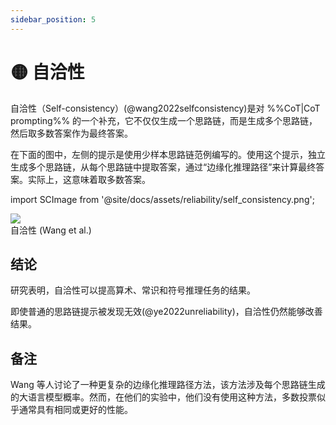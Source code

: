 ```yaml
---
sidebar_position: 5
---
```


# 🟡 自洽性

自洽性（Self-consistency）(@wang2022selfconsistency)是对 %%CoT|CoT prompting%% 的一个补充，它不仅仅生成一个思路链，而是生成多个思路链，然后取多数答案作为最终答案。

在下面的图中，左侧的提示是使用少样本思路链范例编写的。使用这个提示，独立生成多个思路链，从每个思路链中提取答案，通过“边缘化推理路径”来计算最终答案。实际上，这意味着取多数答案。

import SCImage from '@site/docs/assets/reliability/self_consistency.png';

<div style={{textAlign: 'center'}}>
  <img src={SCImage} style={{width: "750px"}} />
</div>
<div style={{textAlign: 'center'}}>
自洽性 (Wang et al.)
</div>

## 结论

研究表明，自洽性可以提高算术、常识和符号推理任务的结果。

即使普通的思路链提示被发现无效(@ye2022unreliability)，自洽性仍然能够改善结果。

## 备注

Wang 等人讨论了一种更复杂的边缘化推理路径方法，该方法涉及每个思路链生成的大语言模型概率。然而，在他们的实验中，他们没有使用这种方法，多数投票似乎通常具有相同或更好的性能。